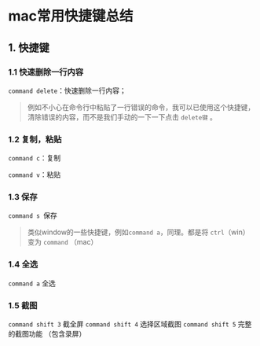 # mac常用快捷键总结





## 1. 快捷键



### 1.1 快速删除一行内容

`command delete`：快速删除一行内容；

> 例如不小心在命令行中粘贴了一行错误的命令，我可以已使用这个快捷键，清除错误的内容，而不是我们手动的一下一下点击 `delete键` 。

### 1.2 复制，粘贴

`command c`：复制

`command v`：粘贴

### 1.3 保存

`command s `保存

> 类似window的一些快捷键，例如`command a`，同理。都是将 `ctrl`（win） 变为 `command` （mac）



### 1.4 全选

`command a` 全选

### 1.5 截图

`command shift 3` 截全屏
`command shift 4` 选择区域截图
`command shift 5` 完整的截图功能 （包含录屏）

